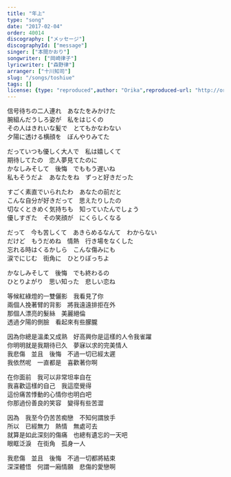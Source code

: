 ```yaml
---
title: "年上"
type: "song"
date: "2017-02-04"
order: 40014
discography: ["メッセージ"]
discographyId: ["message"]
singer: ["本間かおり"]
songwriter: ["岡崎律子"]
lyricwriter: ["森野律"]
arranger: ["十川知司"]
slug: "/songs/toshiue"
tags: []
license: {type: "reproduced",author: "Orika",reproduced-url: "http://orikamushi.myweb.hinet.net",reproduced-website: "織歌蟲"}
---
```


信号待ちの二人連れ　あなたをみかけた  
腕組んだうしろ姿が　私をはじくの  
その人はきれいな髪で　とてもかなわない  
夕陽に透ける横顔を　ぼんやりみてた  
  
だっていつも優しく大人で　私は嬉しくて  
期待してたの　恋人夢見てたのに  
かなしみそして　後悔　でももう遅いね  
私もそうだよ　あなたをね　ずっと好きだった  
  
すごく素直でいられたわ　あなたの前だと  
こんな自分が好きだって　思えたりしたの  
切なくときめく気持ちも　知っていたんでしょう  
優しすぎた　その笑顔が　にくらしくなる  
  
だって　今も苦しくて　あきらめるなんて　わからない  
だけど　もうだめね　情熱　行き場をなくした  
忘れる時はくるかしら　こんな傷みにも  
涙でにじむ　街角に　ひとりぼっちよ  
  
かなしみそして　後悔　でも終わるの  
ひとりよがり　思い知った　悲しい恋ね  
  
等候紅綠燈的一雙儷影　我看見了你  
兩個人挽著臂的背影　將我遠遠排拒在外  
那個人漂亮的髮絲　美麗絕倫  
透過夕陽的側臉　看起來有些朦朧  
  
因為你總是溫柔又成熟　好高興你是這樣的人令我雀躍  
你明明就是我期待已久　夢寐以求的完美情人  
我悲傷　並且　後悔　不過一切已經太遲  
我依然呢　一直都是　喜歡著你啊  
  
在你面前　我可以非常坦率自在  
我喜歡這樣的自己　我這麼覺得  
這份痛苦悸動的心情你也明白吧  
你那過份善良的笑容　變得有些苦澀  
  
因為　我至今仍苦苦痴戀　不知何謂放手  
所以　已經無力　熱情　無處可去  
就算是如此深刻的傷痛　也總有遺忘的一天吧  
眼眶泛淚　在街角　孤身一人  
  
我悲傷　並且　後悔　不過一切都將結束  
深深體悟　何謂一廂情願　悲傷的愛戀啊
